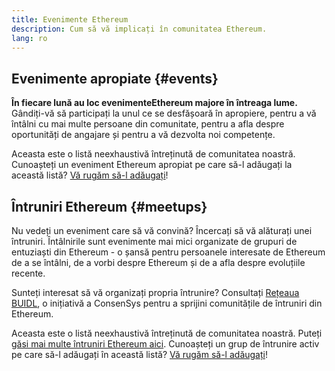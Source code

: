 ```yaml
---
title: Evenimente Ethereum
description: Cum să vă implicați în comunitatea Ethereum.
lang: ro
---
```


## Evenimente apropiate {#events}

**În fiecare lună au loc evenimenteEthereum majore în întreaga lume.** Gândiți-vă să participați la unul ce se desfășoară în apropiere, pentru a vă întâlni cu mai multe persoane din comunitate, pentru a afla despre oportunități de angajare și pentru a vă dezvolta noi competențe.

<UpcomingEventsList/>

Aceasta este o listă neexhaustivă întreținută de comunitatea noastră. Cunoașteți un eveniment Ethereum apropiat pe care să-l adăugați la această listă? [Vă rugăm să-l adăugați](https://github.com/ethereum/ethereum-org-website/blob/dev/src/data/community-events.json)!

## Întruniri Ethereum {#meetups}

Nu vedeți un eveniment care să vă convină? Încercați să vă alăturați unei întruniri. Întâlnirile sunt evenimente mai mici organizate de grupuri de entuziaști din Ethereum - o șansă pentru persoanele interesate de Ethereum de a se întâlni, de a vorbi despre Ethereum și de a afla despre evoluțiile recente.

<MeetupList />

Sunteți interesat să vă organizați propria întrunire? Consultați [Rețeaua BUIDL](https://consensys.net/developers/buidlnetwork/), o inițiativă a ConsenSys pentru a sprijini comunitățile de întruniri din Ethereum.

Aceasta este o listă neexhaustivă întreținută de comunitatea noastră. Puteți [găsi mai multe întruniri Ethereum aici](https://www.meetup.com/topics/ethereum/). Cunoașteți un grup de întrunire activ pe care să-l adăugați în această listă? [Vă rugăm să-l adăugați](https://github.com/ethereum/ethereum-org-website/blob/dev/src/data/community-meetups.json)!
